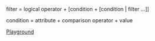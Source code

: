 filter = logical operator + [condition + [condition | filter ...]]


condition = attribute + comparison operator + value

[Playground](https://gerardrodes.github.io/search-compiler/)
